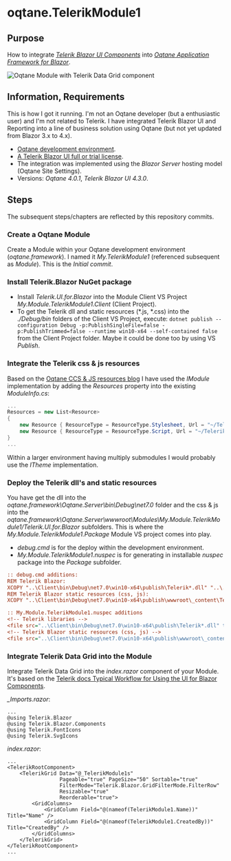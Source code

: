 # oqtane.TelerikModule1

## Purpose

How to integrate [*Telerik Blazor UI Components*](https://www.telerik.com/blazor-ui) into [*Oqtane Application Framework for Blazor*](www.oqtane.org).

![Oqtane Module with Telerik Data Grid component](https://github.com/nicpitsch/Oqtane.TelerikModule1/assets/1652835/7a55889e-2f3f-48ea-acb6-a142e62620ca)

## Information, Requirements

This is how I got it running. I'm not an Oqtane developer (but a enthusiastic user) and I'm not related to Telerik. I have integrated Telerik Blazor UI and Reporting into a line of business solution using Oqtane (but not yet updated from Blazor 3.x to 4.x).

* [Oqtane development environment](https://github.com/oqtane/oqtane.framework#getting-started).
* [A Telerik Blazor UI full or trial license](https://www.telerik.com/blazor-ui).
* The integration was implemented using the *Blazor Server* hosting model (Oqtane Site Settings).
* Versions: *Oqtane 4.0.1*, *Telerik Blazor UI 4.3.0*.

## Steps

The subsequent steps/chapters are reflected by this repository commits.

### Create a Oqtane Module

Create a Module within your Oqtane development environment (*oqtane.framework*). I named it *My.TelerikModule1* (referenced subsequent as *Module*). This is the *Initial commit*.

### Install Telerik.Blazor NuGet package

* Install *Telerik.UI.for.Blazor* into the Module Client VS Project *My.Module.TelerikModule1.Client* (Client Project).
* To get the Telerik dll and static resources (*.js, *.css) into the *./Debug/bin* folders of the Client VS Project, execute: `dotnet publish --configuration Debug -p:PublishSingleFile=false -p:PublishTrimmed=false --runtime win10-x64 --self-contained false` from the Client Project folder. Maybe it could be done too by using VS *Publish*.

### Integrate the Telerik css & js resources

Based on the [Oqtane CCS & JS resources blog](https://www.oqtane.org/blog/!/61/css-js-resources) I have used the *IModule* implementation by adding the *Resources* property into the existing *ModuleInfo.cs*:

```cs
...
Resources = new List<Resource>
{
    new Resource { ResourceType = ResourceType.Stylesheet, Url = "~/Telerik.UI.for.Blazor/css/kendo-theme-default/all.css" },              
    new Resource { ResourceType = ResourceType.Script, Url = "~/Telerik.UI.for.Blazor/js/telerik-blazor.js", Level = ResourceLevel.Site },
}
...
```

Within a larger environment having multiply submodules I would probably use the *ITheme* implementation.

### Deploy the Telerik dll's and static resources

You have get the dll into the *oqtane.framework\Oqtane.Server\bin\Debug\net7.0* folder and the css & js into the *oqtane.framework\Oqtane.Server\wwwroot\Modules\My.Module.TelerikModule1/Telerik.UI.for.Blazor* subfolders. This is where the *My.Module.TelerikModule1.Package* Module VS project comes into play.

* *debug.cmd* is for the deploy within the development environment.
* *My.Module.TelerikModule1.nuspec* is for generating in installable *nuspec* package into the *Package* subfolder.

```ini
:: debug.cmd additions:
REM Telerik Blazor:
XCOPY "..\Client\bin\Debug\net7.0\win10-x64\publish\Telerik*.dll" "..\..\oqtane.framework\Oqtane.Server\bin\Debug\net7.0\" /Y
REM Telerik Blazor static resources (css, js):
XCOPY "..\Client\bin\Debug\net7.0\win10-x64\publish\wwwroot\_content\Telerik.UI.for.Blazor\*" "..\..\oqtane.framework\Oqtane.Server\wwwroot\Modules\My.Module.TelerikModule1\Telerik.UI.for.Blazor\" /Y /S /I

:: My.Module.TelerikModule1.nuspec additions
<!-- Telerik libraries -->
<file src="..\Client\bin\Debug\net7.0\win10-x64\publish\Telerik*.dll" target="lib\net7.0" />
<!-- Telerik Blazor static resources (css, js) -->
<file src="..\Client\bin\Debug\net7.0\win10-x64\publish\wwwroot\_content\Telerik.UI.for.Blazor\**\*.*" target="wwwroot\Modules\My.Module.TelerikModule1\Telerik.UI.for.Blazor\" />
```

### Integrate Telerik Data Grid into the Module

Integrate Telerik Data Grid into the *index.razor* component of your Module. It's based on the [Telerik docs Typical Workflow for Using the UI for Blazor Components](https://docs.telerik.com/blazor-ui/getting-started/what-you-need).

*_Imports.razor*:

```razor
...
@using Telerik.Blazor
@using Telerik.Blazor.Components
@using Telerik.FontIcons
@using Telerik.SvgIcons
```

*index.razor*:

```razor
...
<TelerikRootComponent>
    <TelerikGrid Data="@_TelerikModule1s"
                 Pageable="true" PageSize="50" Sortable="true"
                 FilterMode="Telerik.Blazor.GridFilterMode.FilterRow"
                 Resizable="true" 
                 Reorderable="true">
        <GridColumns>
            <GridColumn Field="@(nameof(TelerikModule1.Name))" Title="Name" />
            <GridColumn Field="@(nameof(TelerikModule1.CreatedBy))" Title="CreatedBy" />
        </GridColumns>
    </TelerikGrid>
</TelerikRootComponent>
...
```
